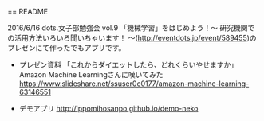 == README

2016/6/16 dots.女子部勉強会 vol.9 「機械学習」をはじめよう！～ 研究機関での活用方法いろいろ聞いちゃいます！ ～(http://eventdots.jp/event/589455)のプレゼンにて作ったでもアプリです。

* プレゼン資料
「これからダイエットしたら、どれくらいやせますか」Amazon Machine Learningさんに嘆いてみた
https://www.slideshare.net/ssuser0c0177/amazon-machine-learning-63146551

* デモアプリ
http://ippomihosanpo.github.io/demo-neko